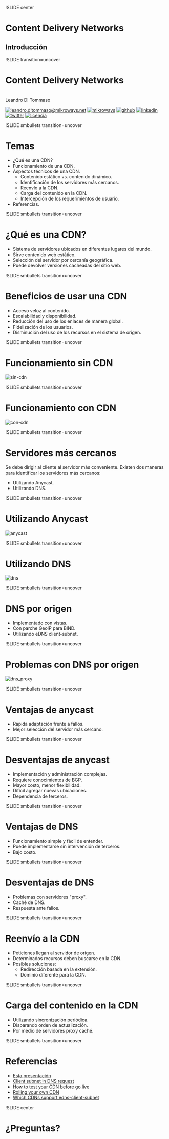 !SLIDE center
# Content Delivery Networks #
## Introducción ##


!SLIDE transition=uncover
# Content Delivery Networks #
<br>
Leandro Di Tommaso

[![leandro.ditommaso@mikroways.net](email.png)](mailto:leandro.ditommaso@mikroways.net "leandro.ditommaso@mikroways.net")
[![mikroways](wordpress.png)](http://www.mikroways.net "mikroways")
[![github](github.png)](https://github.com/leoditommaso "github")
[![linkedin](linkedin.png)](http://ar.linkedin.com/in/leandroditommaso "linkedin")
[![twitter](twitter.png)](https://twitter.com/leoditommaso "twitter")
[![licencia](creative-common.png)](http://creativecommons.org/licenses/by-nc-sa/3.0/deed.es "licencia")


!SLIDE smbullets transition=uncover
# Temas
* ¿Qué es una CDN?
* Funcionamiento de una CDN.
* Aspectos técnicos de una CDN.
  * Contenido estático vs. contenido dinámico.
  * Identificación de los servidores más cercanos.
  * Reenvío a la CDN.
  * Carga del contenido en la CDN.
  * Intercepción de los requerimientos de usuario.
* Referencias.


!SLIDE smbullets transition=uncover
# ¿Qué es una CDN? #

* Sistema de servidores ubicados en diferentes lugares del mundo.
* Sirve contenido web estático.
* Selección del servidor por cercanía geográfica.
* Puede devolver versiones cacheadas del sitio web.


!SLIDE smbullets transition=uncover
# Beneficios de usar una CDN #

* Acceso veloz al contenido.
* Escalabilidad y disponibilidad.
* Reducción del uso de los enlaces de manera global.
* Fidelización de los usuarios.
* Disminución del uso de los recursos en el sistema de origen.

!SLIDE smbullets transition=uncover
# Funcionamiento sin CDN #

![sin-cdn](CDN_sin_CDN.png)


!SLIDE smbullets transition=uncover
# Funcionamiento con CDN #

![con-cdn](CDN_con_CDN.png)


!SLIDE smbullets transition=uncover
# Servidores más cercanos #

Se debe dirigir al cliente al servidor más conveniente. Existen dos maneras para identificar los servidores más cercanos:

* Utilizando Anycast.
* Utilizando DNS.


!SLIDE smbullets transition=uncover
# Utilizando Anycast #
![anycast](CDN_Anycast.png)


!SLIDE smbullets transition=uncover
# Utilizando DNS #
![dns](CDN_DNS.png)


!SLIDE smbullets transition=uncover
# DNS por origen #

* Implementado con vistas.
* Con parche GeoIP para BIND.
* Utilizando eDNS client-subnet.


!SLIDE smbullets transition=uncover
# Problemas con DNS por origen #
![dns_proxy](CDN_resolucion_DNS_proxy.png)


!SLIDE smbullets transition=uncover
# Ventajas de anycast #

* Rápida adaptación frente a fallos.
* Mejor selección del servidor más cercano.


!SLIDE smbullets transition=uncover
# Desventajas de anycast #

* Implementación y administración complejas.
* Requiere conocimientos de BGP.
* Mayor costo, menor flexibilidad.
* Difícil agregar nuevas ubicaciones.
* Dependencia de terceros.


!SLIDE smbullets transition=uncover
# Ventajas de DNS #

* Funcionamiento simple y fácil de entender.
* Puede implementarse sin intervención de terceros.
* Bajo costo.


!SLIDE smbullets transition=uncover
# Desventajas de DNS #

* Problemas con servidores "proxy".
* Caché de DNS.
* Respuesta ante fallos.


!SLIDE smbullets transition=uncover
# Reenvío a la CDN #

* Peticiones llegan al servidor de origen.
* Determinados recursos deben buscarse en la CDN.
* Posibles soluciones:
  * Redirección basada en la extensión. 
  * Dominio diferente para la CDN.


!SLIDE smbullets transition=uncover
# Carga del contenido en la CDN #

* Utilizando sincronización periódica.
* Disparando orden de actualización.
* Por medio de servidores proxy caché.


!SLIDE smbullets transition=uncover
# Referencias #

* [Esta presentación]()
* [Client subnet in DNS request](http://tools.ietf.org/id/draft-vandergaast-edns-client-subnet-02.html)
* [How to test your CDN before go live](http://www.cdnplanet.com/blog/how-test-your-cdn-before-go-live/)
* [Rolling your own CDN](http://www.scalescale.com/rolling-your-own-cdn-build-a-3-continent-cdn-for-25-in-1-hour/)
* [Which CDNs support edns-client-subnet](http://www.cdnplanet.com/blog/which-cdns-support-edns-client-subnet/)


!SLIDE center
# ¿Preguntas? #

